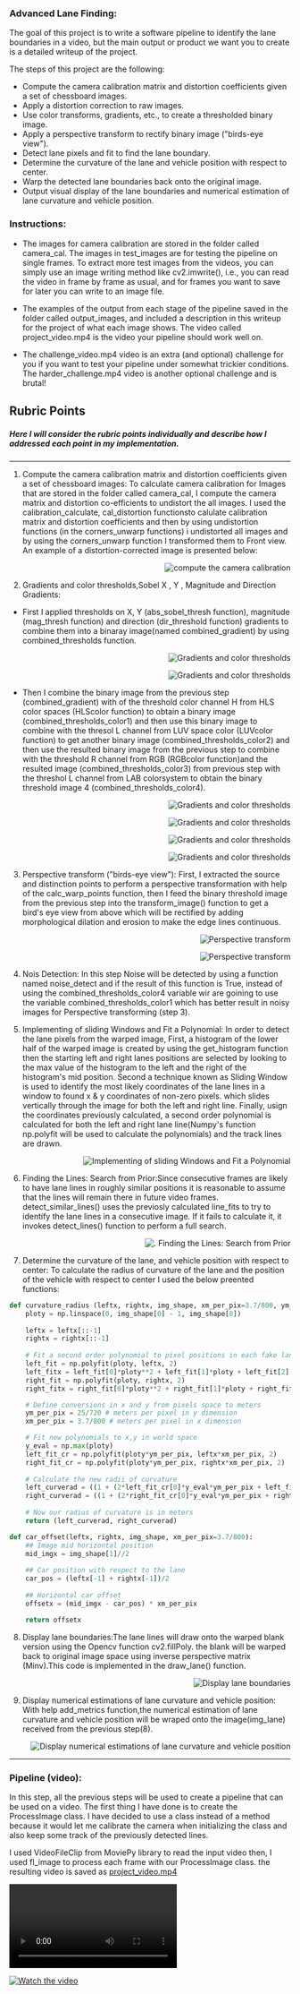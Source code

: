 

### Advanced Lane Finding:

The goal of this project is to write a software pipeline to identify the lane boundaries in a video, but the main output or product we want you to create is a detailed writeup of the project.


The steps of this project are the following:

* Compute the camera calibration matrix and distortion coefficients given a set of chessboard images.
* Apply a distortion correction to raw images.
* Use color transforms, gradients, etc., to create a thresholded binary image.
* Apply a perspective transform to rectify binary image ("birds-eye view").
* Detect lane pixels and fit to find the lane boundary.
* Determine the curvature of the lane and vehicle position with respect to center.
* Warp the detected lane boundaries back onto the original image.
* Output visual display of the lane boundaries and numerical estimation of lane curvature and vehicle position.

### Instructions:

* The images for camera calibration are stored in the folder called camera_cal. The images in test_images are for testing the pipeline on single frames. To extract more test images from the videos, you can simply use an image writing method like cv2.imwrite(), i.e., you can read the video in frame by frame as usual, and for frames you want to save for later you can write to an image file.

* The examples of the output from each stage of the pipeline saved in the folder called output_images, and included a description in this writeup for the project of what each image shows. The video called project_video.mp4 is the video your pipeline should work well on.

* The challenge_video.mp4 video is an extra (and optional) challenge for you if you want to test your pipeline under somewhat trickier conditions. The harder_challenge.mp4 video is another optional challenge and is brutal!

[//]: # (Image References)




## Rubric Points

##### Here I will consider the rubric points individually and describe how I addressed each point in my implementation.  

---

1.  Compute the camera calibration matrix and distortion coefficients given a set of chessboard images: To calculate camera calibration for Images that are stored in the folder called camera_cal, I compute the camera matrix and distortion co-efficients to undistort the all images. I used the calibration_calculate, cal_distortion functionsto calulate calibration matrix and distortion coefficients and then by using undistortion functions (in the corners_unwarp functions) i undistorted all images and by using  the corners_unwarp function I transformed them to Front view. An example of a distortion-corrected image is presented below:
<p align="right">
<img src="./output_images/1.png" alt="compute the camera calibration" />
<p align="right">



2.  Gradients and color thresholds,Sobel X , Y , Magnitude and Direction Gradients: 

*   First I applied thresholds on X, Y (abs_sobel_thresh function), magnitude (mag_thresh function) and direction (dir_threshold function) gradients to combine them into a binaray image(named combined_gradient) by using combined_thresholds function.
<p align="right">
<img src="./output_images/2.png" alt=" Gradients and color thresholds" />
<p align="right">
 <p align="right">
<img src="./output_images/3.png" alt=" Gradients and color thresholds" />
<p align="right">
 
 *  Then I combine the binary image from the previous step (combined_gradient)  with  of the threshold color channel H from HLS color spaces (HLScolor function) to obtain a binary image (combined_thresholds_color1) and then use this binary image to combine with the thresol L channel from LUV space color (LUVcolor function) to get another binary image (combined_thresholds_color2) and then use the resulted binary image from the previous step to combine with the threshold R channel from RGB (RGBcolor function)and the resulted image (combined_thresholds_color3) from previous step with the threshol L channel from LAB colorsystem to obtain the binary threshold image 4 (combined_thresholds_color4).
 
 <p align="right">
<img src="./output_images/4.png" alt=" Gradients and color thresholds" />
<p align="right">
 <p align="right">
<img src="./output_images/5.png" alt=" Gradients and color thresholds" />
<p align="right">
 <p align="right">
<img src="./output_images/6.png" alt=" Gradients and color thresholds" />
<p align="right">
 <p align="right">
<img src="./output_images/7.png" alt=" Gradients and color thresholds" />
<p align="right">



3. Perspective transform ("birds-eye view"): First, I extracted the source and distinction points to perform a perspective transformation with help of the calc_warp_points function, then I feed the binary threshold image from the previous step into the transform_image() function to get a bird's eye view from above which will be rectified by adding morphological dilation and erosion to make the edge lines continuous. 

 <p align="right">
<img src="./output_images/8.png" alt="  Perspective transform" />
<p align="right">
 <p align="right">
<img src="./output_images/9.png" alt="  Perspective transform" />
<p align="right">

4.  Nois Detection: In this step Noise will be detected by using a function named noise_detect and if the result of this function is True, instead of using the combined_thresholds_color4 variable wir are goining to use the variable combined_thresholds_color1 which has better result in noisy images for Perspective transforming (step 3).


5. Implementing of sliding Windows and Fit a Polynomial: In order to detect the lane pixels from the warped image, First, a histogram of the lower half of the warped image is created by using the get_histogram function then the starting left and right lanes positions are selected by looking to the max value of the histogram to the left and the right of the histogram's mid position.
Second a technique known as Sliding Window is used to identify the most likely coordinates of the lane lines in a window to found x & y coordinates of non-zero pixels.
which slides vertically through the image for both the left and right line.
Finally, usign the coordinates previously calculated, a second order polynomial is calculated for both the left and right lane line(Numpy's function np.polyfit will be used to calculate the polynomials) and the track lines are drawn.



 <p align="right">
<img src="./output_images/10.png" alt="Implementing of sliding Windows and Fit a Polynomial" />
<p align="right">


6. Finding the Lines: Search from Prior:Since consecutive frames are likely to have lane lines in roughly similar positions it is reasonable to assume that the lines will remain there in future video frames. detect_similar_lines() uses the previosly calculated line_fits to try to identify the lane lines in a consecutive image. If it fails to calculate it, it invokes detect_lines() function to perform a full search.


 <p align="right">
<img src="./output_images/11.png" alt=". Finding the Lines: Search from Prior" />
<p align="right">

7. Determine the curvature of the lane, and vehicle position with respect to center: To calculate the radius of curvature of the lane and the position of the vehicle with respect to center I used the below preented functions:
```python
def curvature_radius (leftx, rightx, img_shape, xm_per_pix=3.7/800, ym_per_pix = 25/720):
    ploty = np.linspace(0, img_shape[0] - 1, img_shape[0])
    
    leftx = leftx[::-1] 
    rightx = rightx[::-1] 
    
    # Fit a second order polynomial to pixel positions in each fake lane line
    left_fit = np.polyfit(ploty, leftx, 2)
    left_fitx = left_fit[0]*ploty**2 + left_fit[1]*ploty + left_fit[2]
    right_fit = np.polyfit(ploty, rightx, 2)
    right_fitx = right_fit[0]*ploty**2 + right_fit[1]*ploty + right_fit[2]

    # Define conversions in x and y from pixels space to meters
    ym_per_pix = 25/720 # meters per pixel in y dimension
    xm_per_pix = 3.7/800 # meters per pixel in x dimension

    # Fit new polynomials to x,y in world space
    y_eval = np.max(ploty)
    left_fit_cr = np.polyfit(ploty*ym_per_pix, leftx*xm_per_pix, 2)
    right_fit_cr = np.polyfit(ploty*ym_per_pix, rightx*xm_per_pix, 2)
    
    # Calculate the new radii of curvature
    left_curverad = ((1 + (2*left_fit_cr[0]*y_eval*ym_per_pix + left_fit_cr[1])**2)**1.5) / np.absolute(2*left_fit_cr[0])
    right_curverad = ((1 + (2*right_fit_cr[0]*y_eval*ym_per_pix + right_fit_cr[1])**2)**1.5) / np.absolute(2*right_fit_cr[0])
    
    # Now our radius of curvature is in meters
    return (left_curverad, right_curverad)

```
```python
def car_offset(leftx, rightx, img_shape, xm_per_pix=3.7/800):
    ## Image mid horizontal position 
    mid_imgx = img_shape[1]//2
        
    ## Car position with respect to the lane
    car_pos = (leftx[-1] + rightx[-1])/2
    
    ## Horizontal car offset 
    offsetx = (mid_imgx - car_pos) * xm_per_pix

    return offsetx

```

8. Display lane boundaries:The lane lines will draw onto the warped blank version using the Opencv function cv2.fillPoly. the blank will be warped back to original image space using inverse perspective matrix (Minv).This code is implemented in the draw_lane() function.

 <p align="right">
<img src="./output_images/12.png" alt="Display lane boundaries" />
<p align="right">

 9. Display numerical estimations of lane curvature and vehicle position: With help add_metrics function,the numerical estimation of lane curvature and vehicle position will be wraped onto the image(img_lane) received from the previous step(8). 
 
  <p align="right">
<img src="./output_images/13.png" alt="Display numerical estimations of lane curvature and vehicle position" />
<p align="right">


---

### Pipeline (video): 
In this step, all the previous steps will be used to create a pipeline that can be used on a video.
The first thing I have done is to create the ProcessImage class. I have decided to use a class instead of a method because it would let me calibrate the camera when initializing the class and also keep some track of the previously detected lines.

I used VideoFileClip from MoviePy library to read the input video then, I used fl_image to process each frame with our ProcessImage class. the resulting video is saved as [project_video.mp4](./output_images/project_video.mp4)

<video controls="controls">
  <source type="video/mp4" src="./output_images/project_video.mp4"></source>
  <p>Your browser does not support the video element.</p>
</video>

[![Watch the video](https://i.imgur.com/vKb2F1B.png)](./output_images/1.mp4)
